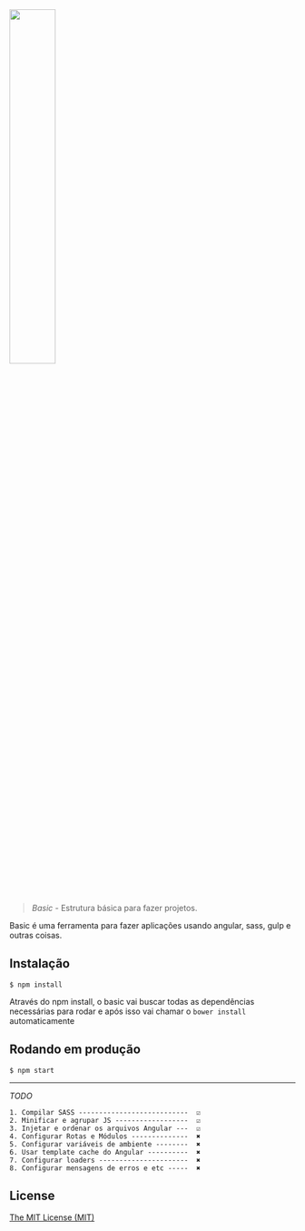 <img src="http://logo.basic.surge.sh/basic.svg" width="40%">

> _Basic_ - Estrutura básica para fazer projetos.

Basic é uma ferramenta para fazer aplicações usando angular, sass, gulp e outras coisas.


## Instalação

```shell
$ npm install
```
Através do npm install, o basic vai buscar todas as dependências necessárias para rodar e após isso vai chamar o `bower install` automaticamente

## Rodando em produção
```shell
$ npm start
```

___
*TODO*

	1. Compilar SASS ---------------------------  ☑ 
	2. Minificar e agrupar JS ------------------  ☑
	3. Injetar e ordenar os arquivos Angular ---  ☑
	4. Configurar Rotas e Módulos --------------  ✖
	5. Configurar variáveis de ambiente --------  ✖
	6. Usar template cache do Angular ----------  ✖
	7. Configurar loaders ----------------------  ✖
	8. Configurar mensagens de erros e etc -----  ✖

## License

[The MIT License (MIT)](http://opensource.org/licenses/mit-license.php)
